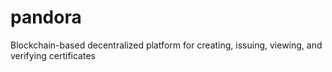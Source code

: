 # pandora
Blockchain-based decentralized platform for creating, issuing, viewing, and verifying certificates
